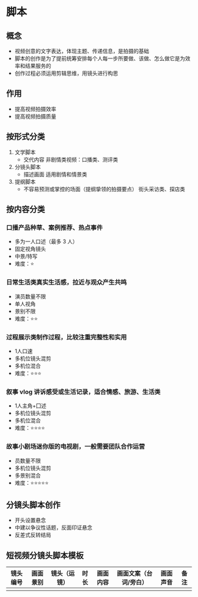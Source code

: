 # 脚本

## 概念

* 视频创意的文字表达，体现主题、传递信息，是拍摄的基础
* 脚本的创作是为了提前统筹安排每个人每一步所要做、该做、怎么做它是为效率和结果服务的
* 创作过程必须运用剪辑思维，用镜头进行构思

## 作用

* 提高视频拍摄效率
* 提高视频拍摄质量

## 按形式分类

1. 文学脚本
   * 交代内容 非剧情类视频：口播类、测评类
2. 分镜头脚本
   * 描述画面 适用剧情和情景类
3. 提纲脚本
   * 不容易预测或掌控的场面（提纲挚领的拍摄要点） 街头采访类、探店类

## 按内容分类

### 口播产品种草、案例推荐、热点事件

* 多为一人口述（最多 3 人）
* 固定视角镜头
* 中景/特写
* 难度：⭐

### 日常生活类真实生活感，拉近与观众产生共鸣

* 演员数量不限
* 单人视角
* 景别不限
* 难度：⭐⭐

### 过程展示类制作过程，比较注重完整性和实用

* 1人口速
* 多机位镜头混剪
* 多机位混合
* 难度：⭐⭐⭐

### 叙事 vlog 讲诉感受或生活记录，适合情感、旅游、生活类

* 1人主角+囗述
* 多机位镜头混剪
* 多机位混合
* 难度：⭐⭐⭐⭐

### 故事小剧场迷你版的电视剧，一般需要团队合作运营

* 员数量不限
* 多机位镜头混剪
* 多景别混合
* 难度：⭐⭐⭐⭐⭐

## 分镜头脚本创作

* 开头设置悬念
* 中建以争议性话题，反面印证悬念
* 反差式反转结局

## 短视频分镜头脚本模板

| 镜头编号 | 画面景别 | 镜头（运镜） | 时长  | 画面内容 | 画面文案（台词/旁白） | 画面声音 | 备注  |
|:----:| ---- | ------ | --- | ---- | ----------- | ---- | --- |
|      |      |        |     |      |             |      |     |
